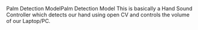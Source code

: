 Palm Detection ModelPalm Detection Model
This is basically a Hand Sound Controller which detects our hand using open CV and controls the volume of our Laptop/PC.

